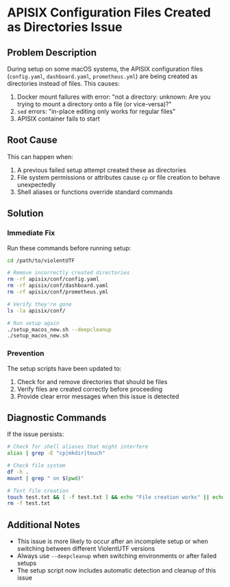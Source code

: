 # APISIX Configuration Files Created as Directories Issue

## Problem Description

During setup on some macOS systems, the APISIX configuration files (`config.yaml`, `dashboard.yaml`, `prometheus.yml`) are being created as directories instead of files. This causes:

1. Docker mount failures with error: "not a directory: unknown: Are you trying to mount a directory onto a file (or vice-versa)?"
2. `sed` errors: "in-place editing only works for regular files"
3. APISIX container fails to start

## Root Cause

This can happen when:
1. A previous failed setup attempt created these as directories
2. File system permissions or attributes cause `cp` or file creation to behave unexpectedly
3. Shell aliases or functions override standard commands

## Solution

### Immediate Fix

Run these commands before running setup:

```bash
cd /path/to/violentUTF

# Remove incorrectly created directories
rm -rf apisix/conf/config.yaml
rm -rf apisix/conf/dashboard.yaml
rm -rf apisix/conf/prometheus.yml

# Verify they're gone
ls -la apisix/conf/

# Run setup again
./setup_macos_new.sh --deepcleanup
./setup_macos_new.sh
```

### Prevention

The setup scripts have been updated to:
1. Check for and remove directories that should be files
2. Verify files are created correctly before proceeding
3. Provide clear error messages when this issue is detected

## Diagnostic Commands

If the issue persists:

```bash
# Check for shell aliases that might interfere
alias | grep -E "cp|mkdir|touch"

# Check file system
df -h .
mount | grep " on $(pwd)"

# Test file creation
touch test.txt && [ -f test.txt ] && echo "File creation works" || echo "File creation failed"
rm -f test.txt
```

## Additional Notes

- This issue is more likely to occur after an incomplete setup or when switching between different ViolentUTF versions
- Always use `--deepcleanup` when switching environments or after failed setups
- The setup script now includes automatic detection and cleanup of this issue

